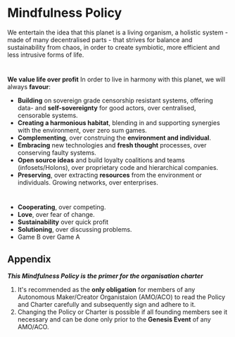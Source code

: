 # Mindfulness Policy

We entertain the idea that this planet is a living organism, a holistic system - made of many decentralised parts - that strives for balance and sustainability from chaos, in order to create symbiotic, more efficient and less intrusive forms of life.
#
**We value life over profit**
In order to live in harmony with this planet, we will always **favour**:

* **Building** on sovereign grade censorship resistant systems, offering data- and **self-sovereignty** for good actors, over centralised, censorable systems. 
* **Creating a harmonious habitat**, blending in and supporting synergies with the environment, over zero sum games.
* **Complementing**, over construing the **environment and individual**.
* **Embracing** new technologies and **fresh thought** processes, over conserving faulty systems.
* **Open source ideas** and build loyalty coalitions and teams (infosets/Holons), over proprietary code and hierarchical companies.
* **Preserving**, over extracting **resources** from the environment or individuals. Growing networks, over enterprises.
#
* **Cooperating**, over competing.
* **Love**, over fear of change.
* **Sustainability** over quick profit
* **Solutioning**, over discussing problems.
* Game B over Game A
## Appendix
***This Mindfulness Policy is the primer for the organisation charter***

1.  It's recommended as the **only obligation** for members of any Autonomous Maker/Creator Organistaion (AMO/ACO) to read the Policy and Charter carefully and subsequently sign and adhere to it.
2. Changing the Policy or Charter is possible if all founding members see it necessary and can be done only prior to the **Genesis Event** of any AMO/ACO.
